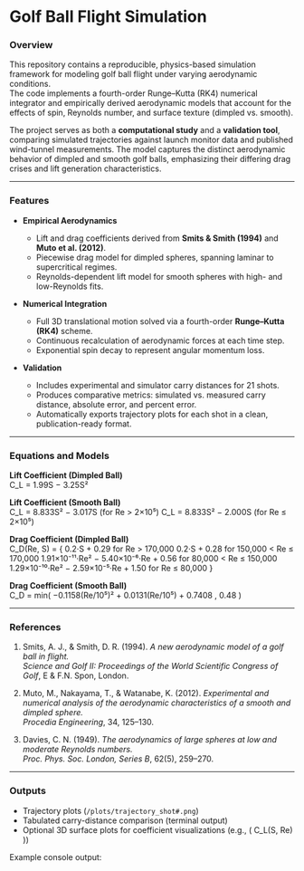 # Golf Ball Flight Simulation

### Overview
This repository contains a reproducible, physics-based simulation framework for modeling golf ball flight under varying aerodynamic conditions.  
The code implements a fourth-order Runge–Kutta (RK4) numerical integrator and empirically derived aerodynamic models that account for the effects of spin, Reynolds number, and surface texture (dimpled vs. smooth).

The project serves as both a **computational study** and a **validation tool**, comparing simulated trajectories against launch monitor data and published wind-tunnel measurements. The model captures the distinct aerodynamic behavior of dimpled and smooth golf balls, emphasizing their differing drag crises and lift generation characteristics.

---

### Features
- **Empirical Aerodynamics**
  - Lift and drag coefficients derived from **Smits & Smith (1994)** and **Muto et al. (2012)**.
  - Piecewise drag model for dimpled spheres, spanning laminar to supercritical regimes.
  - Reynolds-dependent lift model for smooth spheres with high- and low-Reynolds fits.

- **Numerical Integration**
  - Full 3D translational motion solved via a fourth-order **Runge–Kutta (RK4)** scheme.
  - Continuous recalculation of aerodynamic forces at each time step.
  - Exponential spin decay to represent angular momentum loss.

- **Validation**
  - Includes experimental and simulator carry distances for 21 shots.
  - Produces comparative metrics: simulated vs. measured carry distance, absolute error, and percent error.
  - Automatically exports trajectory plots for each shot in a clean, publication-ready format.

---

### Equations and Models

**Lift Coefficient (Dimpled Ball)**  
C_L = 1.99S − 3.25S²


**Lift Coefficient (Smooth Ball)**  
C_L = 8.833S² − 3.017S    (for Re > 2×10⁵)
C_L = 8.833S² − 2.000S    (for Re ≤ 2×10⁵)


**Drag Coefficient (Dimpled Ball)**  
C_D(Re, S) = {
    0.2·S + 0.29                         for Re > 170,000
    0.2·S + 0.28                         for 150,000 < Re ≤ 170,000
    1.91×10⁻¹¹·Re² − 5.40×10⁻⁶·Re + 0.56 for 80,000 < Re ≤ 150,000
    1.29×10⁻¹⁰·Re² − 2.59×10⁻⁵·Re + 1.50 for Re ≤ 80,000
}


**Drag Coefficient (Smooth Ball)**  
C_D = min( −0.1158(Re/10⁵)² + 0.0131(Re/10⁵) + 0.7408 , 0.48 )


---

### References
1. Smits, A. J., & Smith, D. R. (1994). *A new aerodynamic model of a golf ball in flight.*  
   *Science and Golf II: Proceedings of the World Scientific Congress of Golf*, E & F.N. Spon, London.

2. Muto, M., Nakayama, T., & Watanabe, K. (2012). *Experimental and numerical analysis of the aerodynamic characteristics of a smooth and dimpled sphere.*  
   *Procedia Engineering*, 34, 125–130.

3. Davies, C. N. (1949). *The aerodynamics of large spheres at low and moderate Reynolds numbers.*  
   *Proc. Phys. Soc. London, Series B*, 62(5), 259–270.

---

### Outputs
- Trajectory plots (`/plots/trajectory_shot#.png`)
- Tabulated carry-distance comparison (terminal output)
- Optional 3D surface plots for coefficient visualizations (e.g., \( C_L(S, Re) \))

Example console output:

